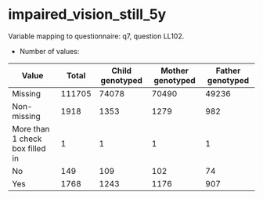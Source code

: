 # impaired_vision_still_5y
Variable mapping to questionnaire: q7, question LL102.
- Number of values:

| Value | Total | Child genotyped | Mother genotyped | Father genotyped |
| ----- | ----- | --------------- | ---------------- | ---------------- |
| Missing | 111705 | 74078 | 70490 | 49236 |
| Non-missing | 1918 | 1353 | 1279 | 982 |
| More than 1 check box filled in | 1 | 1 | 1 |1 |
| No | 149 | 109 | 102 |74 |
| Yes | 1768 | 1243 | 1176 |907 |




